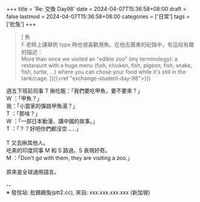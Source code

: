 +++
title = 'Re: 交換 Day98'
date = 2024-04-07T15:36:58+08:00
draft = false
lastmod = 2024-04-07T15:36:58+08:00
categories = ['日常']
tags = ['批兔']
+++
> [
魚<br>
F 老師上課舉例 type 時也很喜歡用魚。在他去廣東的紀錄中，有這段有趣的描述：<br>
More than once we visited an "edible zoo" (my terminology): a restaraunt with a huge menu (fish, chicken, fish, pigeon, fish, snake, fish, turtle, ...) where you can chose your food while it's still in the tank/cage.
]({{<ref "exchange-student-day-98">}})

週五下班前同事 T 揪吃飯：「我們要吃甲魚，要不要來？」<br>
W ：「甲魚？」<br>
我：「小當家的彈跳甲魚湯？」<br>
T ：「那啥？」<br>
W ：「一部日本動漫，講中國的故事。」<br>
T ：「？？好吧你們都沒空……」<br>
<br>
T 又去揪其他人。<br>
吃素的印度同事 M 和 S 路過。S 表現好奇。<br>
M ：「Don't go with them, they are visiting a zoo.」<br>
<br>
原來是全球通用語言。<br>
<br>
--<br>
※ 發信站: 批踢踢兔(ptt2.cc), 來自: xxx.xxx.xxx.xxx (新加坡)<br>
